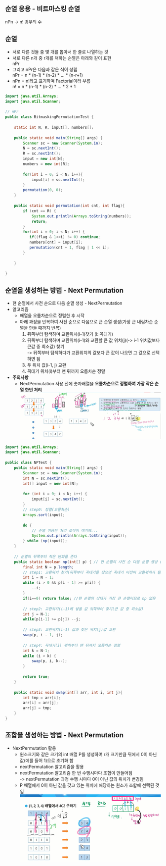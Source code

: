 ## 순열 응용 - 비트마스킹 순열
nPn -> n! 경우의 수

## 순열
- 서로 다른 것들 중 몇 개를 뽑아서 한 줄로 나열하는 것
- 서로 다른 n개 중 r개를 택하는 순열은 아래와 같이 표현  
    nPr
- 그리고 nPr은 다음과 같은 식이 성립  
    nPr = n * (n-1) * (n-2) * ... * (n-r+1)
- nPn = n!라고 표기하며 Factorial이라 부름  
    n! = n * (n-1) * (n-2) * ... * 2 * 1


```java
import java.util.Arrays;
import java.util.Scanner;

// nPr
public class BitmaskingPermutationTest {

    static int N, R, input[], numbers[];

    public static void main(String[] args) {
        Scanner sc = new Scanner(System.in);
        N = sc.nextInt();
        R = sc.nextInt();
        input = new int[N];
        numbers = new int[R];

        for(int i = 0; i < N; i++){
            input[i] = sc.nextInt();
        }
        permutation(0, 0);
    }

    public static void permutation(int cnt, int flag){
        if (cnt == R) {
            System.out.println(Arrays.toString(numbers));
            return;
        }
        for(int i = 0; i < N; i++) {
           if((flag & 1<<i) != 0) continue;
           numbers[cnt] = input[i];
           permutation(cnt + 1, flag | 1 << i);
        }

    }

}
```

## 순열을 생성하는 방법 - Next Permutation
- 현 순열에서 사전 순으로 다음 순열 생성 - NextPermutation
- 알고리즘
    - 배열을 오름차순으로 정렬한 후 시작
    - 아래 과정을 반복하여 사전 순으로 다음으로 큰 순열 생성(가장 큰 내림차순 순열을 만들 때까지 반복)
        1. 뒤쪽부터 탐색하며 교환위치(i-1)찾기 (i: 꼭대기)
        2. 뒤쪽부터 탐색하며 교환위치(i-1)와 교환할 큰 값 위치(j)(-> i-1 위치값보다 큰값 중 최소값) 찾기  
        -> 뒤쪽부터 탐색하다가 교환위치의 값보다 큰 값이 나오면 그 값으로 선택하면 됨
        3. 두 위치 값(i-1, j) 교환
        4. 꼭대기 위치(i)부터 맨 뒤까지 오름차순 정렬
- **주의사항**
    - NextPermutation 사용 전에 숫자배열을 **오름차순으로 정렬하여 가장 작은 순열 한번 처리**  
    ![alt text](APS응용-1.png)

```java
import java.util.Arrays;
import java.util.Scanner;

public class NPTest {
    public static void main(String[] args) {
        Scanner sc = new Scanner(System.in);
        int N = sc.nextInt();
        int[] input = new int[N];

        for (int i = 0; i < N; i++) {
            input[i] = sc.nextInt();
        }
        // step0: 정렬(오름차순)
        Arrays.sort(input);

        do {
            // 순열 이용한 처리 로직이 여기에...
            System.out.println(Arrays.toString(input));
        } while (np(input));
    }

    // 순열의 뒤쪽부터 작은 변화를 준다
    public static boolean np(int[] p) { // 현 순열의 사전 순 다음 순열 생성 (p: 현 순열)
        final int N = p.length;
        // step1: 교환위치 찾기(뒤쪽부터 꼭대기를 찾으면 꼭대기 이전이 교환위치가 됨)
        int i = N - 1;
        while (i > 0 && p[i - 1] >= p[i]) {
            --i;
        }
        if(i==0) return false; //현 순열의 상태가 가장 큰 순열이므로 np 없음

        // step2: 교환위치(i-1)에 넣을 값 뒤쪽부터 찾기(큰 값 중 최소값)
        int j = N-1;
        while(p[i-1] >= p[j]) --j;

        // step3: 교환위치(i-1) 값과 찾은 위치(j)값 교환
        swap(p, i - 1, j);

        // step4: 꼭대기(i) 위치부터 맨 뒤까지 오름차순 정렬
        int k = N-1;
        while (i < k) {
            swap(p, i, k--);
        }

        return true;
    }

    public static void swap(int[] arr, int i, int j){
        int tmp = arr[i];
        arr[i] = arr[j];
        arr[j] = tmp;
    }
}
```

## 조합을 생성하는 방법 - Next Permutation
- NextPermutation 활용
    - 원소크기와 같은 크기의 int 배열 P를 생성하여 r개 크기만큼 뒤에서 0이 아닌 값(예를 들어 1)으로 초기화 함
    - nextPermutation 알고리즘을 활용    
    - nextPermutation 알고리즘 한 번 수행시마다 조합이 만들어짐  
        -> nextPermutation 과정 수행 시마다 0이 아닌 값의 위치가 변경됨
    - P 배열에서 0이 아닌 값을 갖고 있는 위치에 해당하는 원소가 조합에 선택된 것임  
    ![alt text](APS응용-2.png)